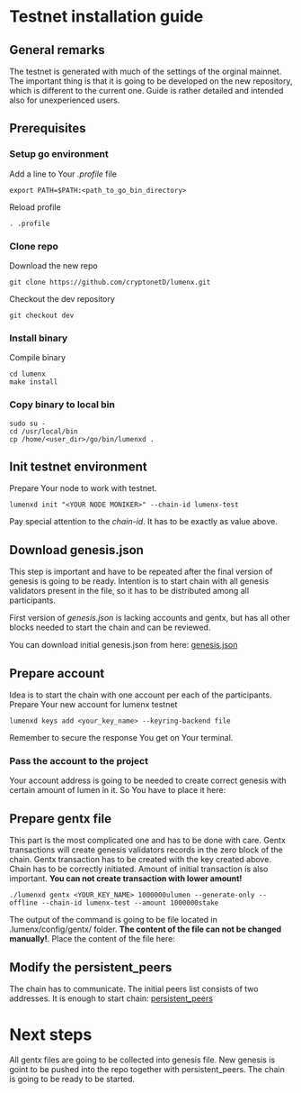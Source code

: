 # Testnet installation guide

## General remarks
The testnet is generated with much of the settings of the orginal mainnet. The important thing is that it is going to be developed on the new repository, which is different to the current one.
Guide is rather detailed and intended also for unexperienced users.

## Prerequisites

### Setup go environment

Add a line to Your *.profile* file

    export PATH=$PATH:<path_to_go_bin_directory>

Reload profile

    . .profile

### Clone repo

Download the new repo

    git clone https://github.com/cryptonetD/lumenx.git

Checkout the dev repository

    git checkout dev

### Install binary

Compile binary

    cd lumenx
    make install

### Copy binary to local bin

    sudo su -
    cd /usr/local/bin
    cp /home/<user_dir>/go/bin/lumenxd .

## Init testnet environment

Prepare Your node to work with testnet.

    lumenxd init "<YOUR NODE MONIKER>" --chain-id lumenx-test

Pay special attention to the *chain-id*. It has to be exactly as value above.

## Download genesis.json

This step is important and have to be repeated after the final version of genesis is going to be ready. Intention is to start chain with all genesis validators present in the file, so it has to be distributed among all participants.

First version of *genesis.json* is lacking accounts and gentx, but has all other blocks needed to start the chain and can be reviewed.

You can download initial genesis.json from here: [genesis.json](./genesis.json)

## Prepare account

Idea is to start the chain with one account per each of the participants. Prepare Your new account for lumenx testnet

    lumenxd keys add <your_key_name> --keyring-backend file

Remember to secure the response You get on Your terminal.

### Pass the account to the project

Your account address is going to be needed to create correct genesis with certain amount of lumen in it. So You have to place it here:

## Prepare gentx file

This part is the most complicated one and has to be done with care. Gentx transactions will create genesis validators records in the zero block of the chain.
Gentx transaction has to be created with the key created above. Chain has to be correctly initiated. Amount of initial transaction is also important. **You can not create transaction with lower amount!**

    ./lumenxd gentx <YOUR_KEY_NAME> 1000000ulumen --generate-only --offline --chain-id lumenx-test --amount 1000000stake

The output of the command is going to be file located in .lumenx/config/gentx/ folder. **The content of the file can not be changed manually!**. Place the content of the file here:

## Modify the persistent_peers

The chain has to communicate. The initial peers list consists of two addresses. It is enough to start chain: [persistent_peers](./persistent_peers.txt)

# Next steps

All gentx files are going to be collected into genesis file. New genesis is goint to be pushed into the repo together with persistent_peers. The chain is going to be ready to be started.

